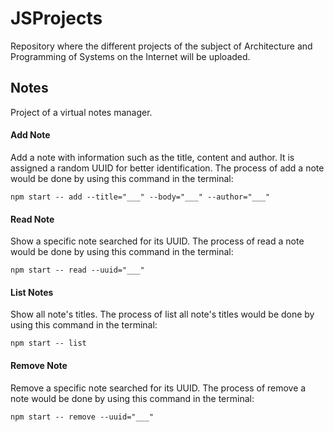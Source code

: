 # JSProjects
Repository where the different projects of the subject of Architecture and Programming of Systems on the Internet will be uploaded.
## Notes
Project of a virtual notes manager.
#### Add Note
Add a note with information such as the title, content and author. It is assigned a random UUID for better identification. The process of add a note would be done by using this command in the terminal:
```
npm start -- add --title="___" --body="___" --author="___"
```
#### Read Note
Show a specific note searched for its UUID.
The process of read a note would be done by using this command in the terminal:
```
npm start -- read --uuid="___"
```
#### List Notes
Show all note's titles.
The process of list all note's titles would be done by using this command in the terminal:
```
npm start -- list
```
#### Remove Note
Remove a specific note searched for its UUID.
The process of remove a note would be done by using this command in the terminal:
```
npm start -- remove --uuid="___"
```
